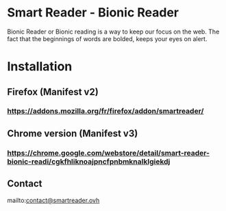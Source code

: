 # Smart Reader - Bionic Reader
Bionic Reader or Bionic reading is a way to keep our focus on the web.
The fact that the beginnings of words are bolded, keeps your eyes on alert.

# Installation
## Firefox (Manifest v2)
### https://addons.mozilla.org/fr/firefox/addon/smartreader/

## Chrome version (Manifest v3)
### https://chrome.google.com/webstore/detail/smart-reader-bionic-readi/cgkfhliknoajpncfpnbmknalklgiekdj

## Contact
mailto:contact@smartreader.ovh
